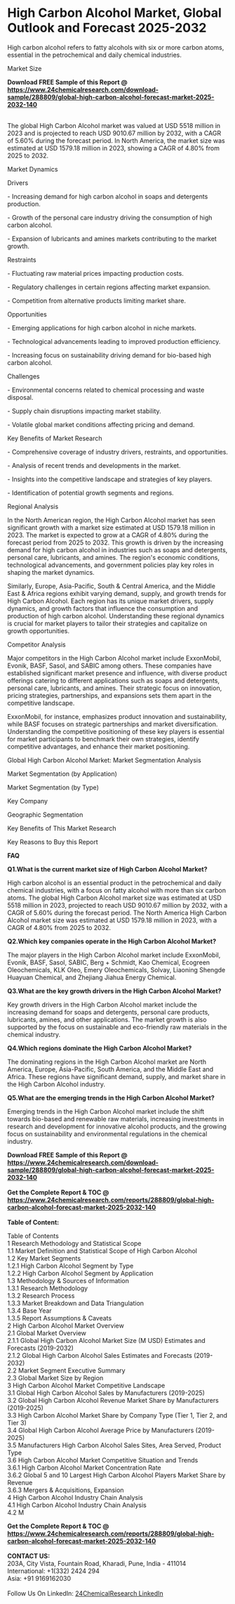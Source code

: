 <h1>High Carbon Alcohol Market, Global Outlook and Forecast 2025-2032</h1><p>High carbon alcohol refers to fatty alcohols with six or more carbon atoms, essential in the petrochemical and daily chemical industries.</p><p>
Market Size</p><p>
</p><div><b>Download FREE Sample of this Report @ 
            <a href="https://www.24chemicalresearch.com/download-sample/288809/global-high-carbon-alcohol-forecast-market-2025-2032-140">
            https://www.24chemicalresearch.com/download-sample/288809/global-high-carbon-alcohol-forecast-market-2025-2032-140</a></b></div><br><p>The global High Carbon Alcohol market was valued at USD 5518 million in 2023 and is projected to reach USD 9010.67 million by 2032, with a CAGR of 5.60% during the forecast period. In North America, the market size was estimated at USD 1579.18 million in 2023, showing a CAGR of 4.80% from 2025 to 2032.</p><p>
Market Dynamics</p><p>
Drivers</p><p>
</p><p>- Increasing demand for high carbon alcohol in soaps and detergents production.</p><p>
- Growth of the personal care industry driving the consumption of high carbon alcohol.</p><p>
- Expansion of lubricants and amines markets contributing to the market growth.</p><p>
Restraints</p><p>
</p><p>- Fluctuating raw material prices impacting production costs.</p><p>
- Regulatory challenges in certain regions affecting market expansion.</p><p>
- Competition from alternative products limiting market share.</p><p>
Opportunities</p><p>
</p><p>- Emerging applications for high carbon alcohol in niche markets.</p><p>
- Technological advancements leading to improved production efficiency.</p><p>
- Increasing focus on sustainability driving demand for bio-based high carbon alcohol.</p><p>
Challenges</p><p>
</p><p>- Environmental concerns related to chemical processing and waste disposal.</p><p>
- Supply chain disruptions impacting market stability.</p><p>
- Volatile global market conditions affecting pricing and demand.</p><p>
Key Benefits of Market Research</p><p>
</p><p>- Comprehensive coverage of industry drivers, restraints, and opportunities.</p><p>
- Analysis of recent trends and developments in the market.</p><p>
- Insights into the competitive landscape and strategies of key players.</p><p>
- Identification of potential growth segments and regions.</p><p>
Regional Analysis</p><p>
</p><p>In the North American region, the High Carbon Alcohol market has seen significant growth with a market size estimated at USD 1579.18 million in 2023. The market is expected to grow at a CAGR of 4.80% during the forecast period from 2025 to 2032. This growth is driven by the increasing demand for high carbon alcohol in industries such as soaps and detergents, personal care, lubricants, and amines. The region's economic conditions, technological advancements, and government policies play key roles in shaping the market dynamics.</p><p>
</p><p>Similarly, Europe, Asia-Pacific, South &amp; Central America, and the Middle East &amp; Africa regions exhibit varying demand, supply, and growth trends for High Carbon Alcohol. Each region has its unique market drivers, supply dynamics, and growth factors that influence the consumption and production of high carbon alcohol. Understanding these regional dynamics is crucial for market players to tailor their strategies and capitalize on growth opportunities.</p><p>
Competitor Analysis</p><p>
</p><p>Major competitors in the High Carbon Alcohol market include ExxonMobil, Evonik, BASF, Sasol, and SABIC among others. These companies have established significant market presence and influence, with diverse product offerings catering to different applications such as soaps and detergents, personal care, lubricants, and amines. Their strategic focus on innovation, pricing strategies, partnerships, and expansions sets them apart in the competitive landscape.</p><p>
</p><p>ExxonMobil, for instance, emphasizes product innovation and sustainability, while BASF focuses on strategic partnerships and market diversification. Understanding the competitive positioning of these key players is essential for market participants to benchmark their own strategies, identify competitive advantages, and enhance their market positioning.</p><p>
Global High Carbon Alcohol Market: Market Segmentation Analysis</p><p>
Market Segmentation (by Application)</p><p>
</p><p>
Market Segmentation (by Type)</p><p>
</p><p>
Key Company</p><p>
</p><p>
Geographic Segmentation</p><p>
</p><p>
Key Benefits of This Market Research</p><p>
</p><p>
Key Reasons to Buy this Report</p><p>
</p><p>
<strong>FAQ</strong></p><p>
<strong>Q1.What is the current market size of High Carbon Alcohol Market?</strong></p><p>
</p><p>High carbon alcohol is an essential product in the petrochemical and daily chemical industries, with a focus on fatty alcohol with more than six carbon atoms. The global High Carbon Alcohol market size was estimated at USD 5518 million in 2023, projected to reach USD 9010.67 million by 2032, with a CAGR of 5.60% during the forecast period. The North America High Carbon Alcohol market size was estimated at USD 1579.18 million in 2023, with a CAGR of 4.80% from 2025 to 2032.</p><p>
<strong>Q2.Which key companies operate in the High Carbon Alcohol Market?</strong></p><p>
</p><p>The major players in the High Carbon Alcohol market include ExxonMobil, Evonik, BASF, Sasol, SABIC, Berg + Schmidt, Kao Chemical, Ecogreen Oleochemicals, KLK Oleo, Emery Oleochemicals, Solvay, Liaoning Shengde Huayuan Chemical, and Zhejiang Jiahua Energy Chemical.</p><p>
<strong>Q3.What are the key growth drivers in the High Carbon Alcohol Market?</strong></p><p>
</p><p>Key growth drivers in the High Carbon Alcohol market include the increasing demand for soaps and detergents, personal care products, lubricants, amines, and other applications. The market growth is also supported by the focus on sustainable and eco-friendly raw materials in the chemical industry.</p><p>
<strong>Q4.Which regions dominate the High Carbon Alcohol Market?</strong></p><p>
</p><p>The dominating regions in the High Carbon Alcohol market are North America, Europe, Asia-Pacific, South America, and the Middle East and Africa. These regions have significant demand, supply, and market share in the High Carbon Alcohol industry.</p><p>
<strong>Q5.What are the emerging trends in the High Carbon Alcohol Market?</strong></p><p>
</p><p>Emerging trends in the High Carbon Alcohol market include the shift towards bio-based and renewable raw materials, increasing investments in research and development for innovative alcohol products, and the growing focus on sustainability and environmental regulations in the chemical industry.</p><div><b>Download FREE Sample of this Report @ 
            <a href="https://www.24chemicalresearch.com/download-sample/288809/global-high-carbon-alcohol-forecast-market-2025-2032-140">
            https://www.24chemicalresearch.com/download-sample/288809/global-high-carbon-alcohol-forecast-market-2025-2032-140</a></b></div><br><div><b>Get the Complete Report & TOC @ 
            <a href="https://www.24chemicalresearch.com/reports/288809/global-high-carbon-alcohol-forecast-market-2025-2032-140">
            https://www.24chemicalresearch.com/reports/288809/global-high-carbon-alcohol-forecast-market-2025-2032-140</a></b></div><br>
            <b>Table of Content:</b><p>Table of Contents<br />
1 Research Methodology and Statistical Scope<br />
1.1 Market Definition and Statistical Scope of High Carbon Alcohol<br />
1.2 Key Market Segments<br />
1.2.1 High Carbon Alcohol Segment by Type<br />
1.2.2 High Carbon Alcohol Segment by Application<br />
1.3 Methodology & Sources of Information<br />
1.3.1 Research Methodology<br />
1.3.2 Research Process<br />
1.3.3 Market Breakdown and Data Triangulation<br />
1.3.4 Base Year<br />
1.3.5 Report Assumptions & Caveats<br />
2 High Carbon Alcohol Market Overview<br />
2.1 Global Market Overview<br />
2.1.1 Global High Carbon Alcohol Market Size (M USD) Estimates and Forecasts (2019-2032)<br />
2.1.2 Global High Carbon Alcohol Sales Estimates and Forecasts (2019-2032)<br />
2.2 Market Segment Executive Summary<br />
2.3 Global Market Size by Region<br />
3 High Carbon Alcohol Market Competitive Landscape<br />
3.1 Global High Carbon Alcohol Sales by Manufacturers (2019-2025)<br />
3.2 Global High Carbon Alcohol Revenue Market Share by Manufacturers (2019-2025)<br />
3.3 High Carbon Alcohol Market Share by Company Type (Tier 1, Tier 2, and Tier 3)<br />
3.4 Global High Carbon Alcohol Average Price by Manufacturers (2019-2025)<br />
3.5 Manufacturers High Carbon Alcohol Sales Sites, Area Served, Product Type<br />
3.6 High Carbon Alcohol Market Competitive Situation and Trends<br />
3.6.1 High Carbon Alcohol Market Concentration Rate<br />
3.6.2 Global 5 and 10 Largest High Carbon Alcohol Players Market Share by Revenue<br />
3.6.3 Mergers & Acquisitions, Expansion<br />
4 High Carbon Alcohol Industry Chain Analysis<br />
4.1 High Carbon Alcohol Industry Chain Analysis<br />
4.2 M</p><div><b>Get the Complete Report & TOC @ 
            <a href="https://www.24chemicalresearch.com/reports/288809/global-high-carbon-alcohol-forecast-market-2025-2032-140">
            https://www.24chemicalresearch.com/reports/288809/global-high-carbon-alcohol-forecast-market-2025-2032-140</a></b></div><br><b>CONTACT US:</b><br>
            203A, City Vista, Fountain Road, Kharadi, Pune, India - 411014<br>
            International: +1(332) 2424 294<br>
            Asia: +91 9169162030 <br><br>
            Follow Us On LinkedIn: <a href="https://www.linkedin.com/company/24chemicalresearch/">24ChemicalResearch LinkedIn</a>